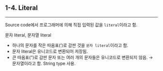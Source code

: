 ## 1-4. Literal

---

Source code에서 프로그래머에 의해 직접 입력된 값을 `literal`이라고 함.

문자 literal, 문자열 literal

- 하나의 문자를 작은 따옴표(’)로 감싼 것을 `문자 literal`이라고 함.
- 문자 literal은 유니코드로 변환되어 저장됨.
- 큰 따옴표(”)로 감싼 문자 또는 여러 개의 문자들은 유니코드로 변환되지 않음. → 문자열이라고 함. String type 사용.
